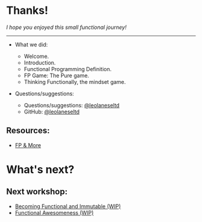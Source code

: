 # Thanks!
_I hope you enjoyed this small functional journey!_

***

+ What we did:
  - Welcome. 
  - Introduction.
  - Functional Programming Definition.
  - FP Game: The Pure game.
  - Thinking Functionally, the mindset game. 

+ Questions/suggestions:
  - Questions/suggestions: [@leolaneseltd](https://twitter.com/leolaneseltd "@leolaneseltd")
  - GitHub: [@leolaneseltd](https://github.com/leolanese/FP "Functional mindset") 

## Resources: 
 * [FP & More](https://github.com/leolanese/Open-Source-JS-Resources "Open-Source-JS-Resources")

# What's next?
## Next workshop:
 * [Becoming Functional and Immutable (WIP)](https://github.com/leolanese/ "Becoming Functional and Immutable (WIP)")
 * [Functional Awesomeness (WIP)](https://github.com/leolanese/ "Functional Awesomeness (WIP)")


  
